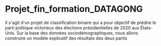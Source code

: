 # Projet_fin_formation_DATAGONG
Il s'agit d'un projet de classification binaire qui a pour objectif de prédire le parti politique victorieux des élections présidentielles de 2020 aux États-Unis. Sur la base des données sociodémographiques, nous allons construire un modèle explicatif des résultats des deux partis
